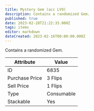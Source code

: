 ```yaml
---
title: Mystery Gem (acc LV9)
description: Contains a randomized Gem.
published: true
date: 2023-02-28T21:22:33.000Z
tags: items
editor: markdown
dateCreated: 2023-02-16T00:00:00.000Z
---
```


Contains a randomized Gem.

|Attribute|Value|
|-|-|
|ID|6835|
|Purchase Price|3 Flips|
|Sell Price|1 Flips|
|Type|Consumable|
|Stackable|Yes|

